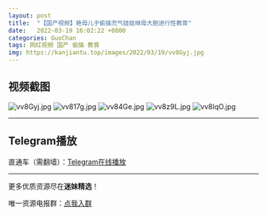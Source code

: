 ```yaml
---
layout: post
title:  "【国产视频】艳母儿子偷插充气娃娃继母大胆进行性教育"
date:   2022-03-19 16:02:22 +0800
categories: GuoChan
tags: 网红视频 国产 偷插 教育
img: https://kanjiantu.top/images/2022/03/19/vv8Gyj.jpg
---
```



## 视频截图

![vv8Gyj.jpg](https://kanjiantu.top/images/2022/03/19/vv8Gyj.jpg)
![vv817g.jpg](https://kanjiantu.top/images/2022/03/19/vv817g.jpg)
![vv84Ge.jpg](https://kanjiantu.top/images/2022/03/19/vv84Ge.jpg)
![vv8z9L.jpg](https://kanjiantu.top/images/2022/03/19/vv8z9L.jpg)
![vv8lqO.jpg](https://kanjiantu.top/images/2022/03/19/vv8lqO.jpg)

* * *
## Telegram播放

直通车（需翻墙）：[Telegram在线播放](https://t.me/mimeijingxuan/189)

* * *
更多优质资源尽在**迷妹精选**！

唯一资源电报群：[点我入群](https://t.me/mimeijingxuan)


